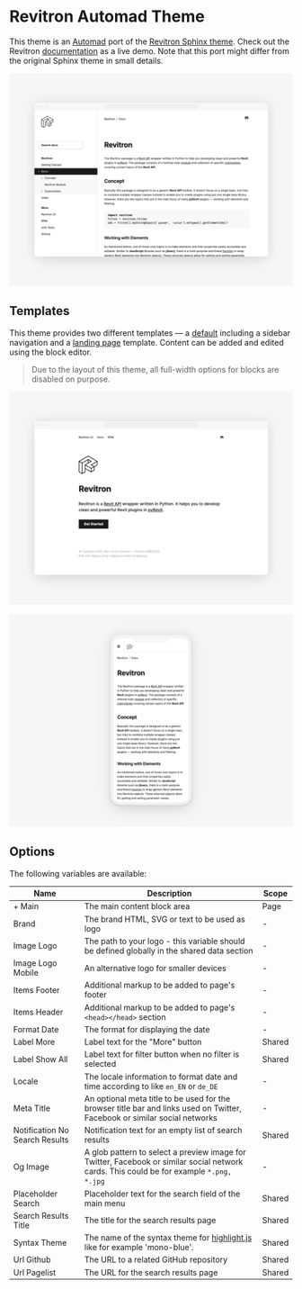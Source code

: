 # Revitron Automad Theme

This theme is an [Automad](https://automad.org) port of the [Revitron Sphinx theme](https://github.com/revitron/revitron-sphinx-theme). Check out the Revitron [documentation](https://revitron.readthedocs.io/) as a live demo. Note that this port might differ from the original Sphinx theme in small details.

![](https://raw.githubusercontent.com/marcantondahmen/media-files/master/themes/revitron/default.png)

## Templates

This theme provides two different templates &mdash; a [default](https://revitron.readthedocs.io/en/latest/get-started.html) including a sidebar navigation and a [landing page](https://revitron.readthedocs.io/) template. 
Content can be added and edited using the block editor. 

> Due to the layout of this theme, all full-width options for blocks are disabled on purpose.

![](https://raw.githubusercontent.com/marcantondahmen/media-files/master/themes/revitron/landing.png)

![](https://raw.githubusercontent.com/marcantondahmen/media-files/master/themes/revitron/mobile.png)

## Options

The following variables are available:

| Name | Description | Scope |
| --- | --- | --- |
| + Main | The main content block area | Page |
| Brand | The brand HTML, SVG or text to be used as logo | - |
| Image Logo | The path to your logo - this variable should be defined globally in the shared data section | - |
| Image Logo Mobile | An alternative logo for smaller devices | - |
| Items Footer | Additional markup to be added to page's footer | - |
| Items Header | Additional markup to be added to page's `<head></head>` section | - |
| Format Date | The format for displaying the date | - |
| Label More | Label text for the "More" button | Shared |
| Label Show All | Label text for filter button when no filter is selected | Shared |
| Locale | The locale information to format date and time according to like `en_EN` or `de_DE` | - |
| Meta Title | An optional meta title to be used for the browser title bar and links used on Twitter, Facebook or similar social networks | - |
| Notification No Search Results | Notification text for an empty list of search results | Shared |
| Og Image | A glob pattern to select a preview image for Twitter, Facebook or similar social network cards. This could be for example `*.png, *.jpg` | - |
| Placeholder Search | Placeholder text for the search field of the main menu | Shared |
| Search Results Title | The title for the search results page | Shared |
| Syntax Theme | The name of the syntax theme for [highlight.js](https://highlightjs.org/static/demo/) like for example 'mono-blue'. | Shared |	
| Url Github | The URL to a related GitHub repository | Shared |
| Url Pagelist | The URL for the search results page | Shared |